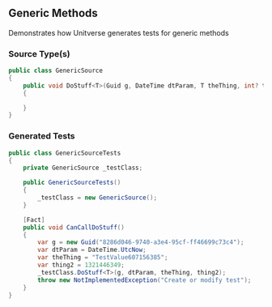 ﻿## Generic Methods
Demonstrates how Unitverse generates tests for generic methods

### Source Type(s)
``` csharp
public class GenericSource
{
    public void DoStuff<T>(Guid g, DateTime dtParam, T theThing, int? thing2)
    {

    }
}

```

### Generated Tests
``` csharp
public class GenericSourceTests
{
    private GenericSource _testClass;

    public GenericSourceTests()
    {
        _testClass = new GenericSource();
    }

    [Fact]
    public void CanCallDoStuff()
    {
        var g = new Guid("8286d046-9740-a3e4-95cf-ff46699c73c4");
        var dtParam = DateTime.UtcNow;
        var theThing = "TestValue607156385";
        var thing2 = 1321446349;
        _testClass.DoStuff<T>(g, dtParam, theThing, thing2);
        throw new NotImplementedException("Create or modify test");
    }
}

```
